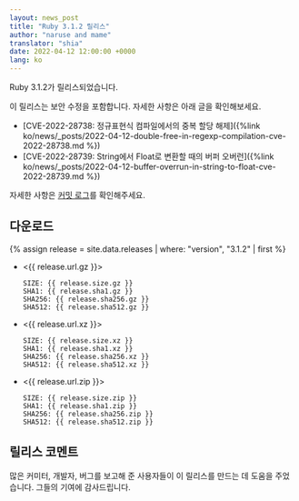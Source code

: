 ```yaml
---
layout: news_post
title: "Ruby 3.1.2 릴리스"
author: "naruse and mame"
translator: "shia"
date: 2022-04-12 12:00:00 +0000
lang: ko
---
```


Ruby 3.1.2가 릴리스되었습니다.

이 릴리스는 보안 수정을 포함합니다.
자세한 사항은 아래 글을 확인해보세요.

* [CVE-2022-28738: 정규표현식 컴파일에서의 중복 할당 해제]({%link ko/news/_posts/2022-04-12-double-free-in-regexp-compilation-cve-2022-28738.md %})
* [CVE-2022-28739: String에서 Float로 변환할 때의 버퍼 오버런]({%link ko/news/_posts/2022-04-12-buffer-overrun-in-string-to-float-cve-2022-28739.md %})

자세한 사항은 [커밋 로그](https://github.com/ruby/ruby/compare/v3_1_1...v3_1_2)를 확인해주세요.

## 다운로드

{% assign release = site.data.releases | where: "version", "3.1.2" | first %}

* <{{ release.url.gz }}>

      SIZE: {{ release.size.gz }}
      SHA1: {{ release.sha1.gz }}
      SHA256: {{ release.sha256.gz }}
      SHA512: {{ release.sha512.gz }}

* <{{ release.url.xz }}>

      SIZE: {{ release.size.xz }}
      SHA1: {{ release.sha1.xz }}
      SHA256: {{ release.sha256.xz }}
      SHA512: {{ release.sha512.xz }}

* <{{ release.url.zip }}>

      SIZE: {{ release.size.zip }}
      SHA1: {{ release.sha1.zip }}
      SHA256: {{ release.sha256.zip }}
      SHA512: {{ release.sha512.zip }}

## 릴리스 코멘트

많은 커미터, 개발자, 버그를 보고해 준 사용자들이 이 릴리스를 만드는 데 도움을 주었습니다.
그들의 기여에 감사드립니다.
